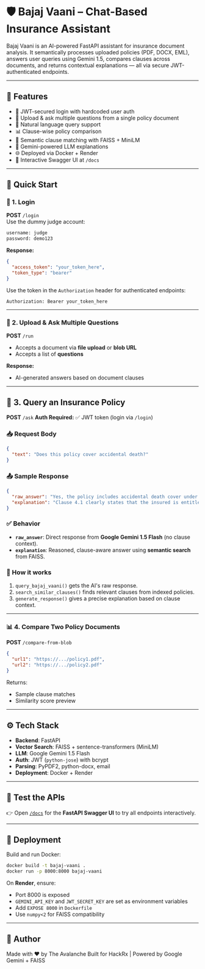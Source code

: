 
# 🛡️ Bajaj Vaani – Chat-Based Insurance Assistant

Bajaj Vaani is an AI-powered FastAPI assistant for insurance document analysis. It semantically processes uploaded policies (PDF, DOCX, EML), answers user queries using Gemini 1.5, compares clauses across documents, and returns contextual explanations — all via secure JWT-authenticated endpoints.

---

## 🚀 Features

- 🔐 JWT-secured login with hardcoded user auth
- 📄 Upload & ask multiple questions from a single policy document
- 💬 Natural language query support
- 📊 Clause-wise policy comparison
- 🧠 Semantic clause matching with FAISS + MiniLM
- 🤖 Gemini-powered LLM explanations
- 🌐 Deployed via Docker + Render
- 🧪 Interactive Swagger UI at `/docs`

---

## 🧪 Quick Start

### 🔐 1. Login

**POST** `/login`  
Use the dummy judge account:

```bash
username: judge
password: demo123
````

**Response:**

```json
{
  "access_token": "your_token_here",
  "token_type": "bearer"
}
```

Use the token in the `Authorization` header for authenticated endpoints:

```
Authorization: Bearer your_token_here
```

---

### 📄 2. Upload & Ask Multiple Questions

**POST** `/run`

* Accepts a document via **file upload** or **blob URL**
* Accepts a list of **questions**

**Response:**

* AI-generated answers based on document clauses

---

## 💬 3. Query an Insurance Policy

**POST** `/ask`
**Auth Required:** ✅ JWT token (login via `/login`)

### 📥 Request Body

```json
{
  "text": "Does this policy cover accidental death?"
}
````

### 📤 Sample Response

```json
{
  "raw_answer": "Yes, the policy includes accidental death cover under section 5.",
  "explanation": "Clause 4.1 clearly states that the insured is entitled to compensation in case of accidental death. This satisfies your query."
}
```

### ✅ Behavior

* **`raw_answer`**: Direct response from **Google Gemini 1.5 Flash** (no clause context).
* **`explanation`**: Reasoned, clause-aware answer using **semantic search** from FAISS.

### 🧠 How it works

1. `query_bajaj_vaani()` gets the AI's raw response.
2. `search_similar_clauses()` finds relevant clauses from indexed policies.
3. `generate_response()` gives a precise explanation based on clause context.
---


### 📊 4. Compare Two Policy Documents

**POST** `/compare-from-blob`

```json
{
  "url1": "https://.../policy1.pdf",
  "url2": "https://.../policy2.pdf"
}
```

Returns:

* Sample clause matches
* Similarity score preview

---

## ⚙️ Tech Stack

* **Backend**: FastAPI
* **Vector Search**: FAISS + sentence-transformers (MiniLM)
* **LLM**: Google Gemini 1.5 Flash
* **Auth**: JWT (`python-jose`) with bcrypt
* **Parsing**: PyPDF2, python-docx, email
* **Deployment**: Docker + Render

---

## 🧪 Test the APIs

👉 Open [`/docs`](http://localhost:8000/docs) for the **FastAPI Swagger UI** to try all endpoints interactively.

---

## 🐳 Deployment

Build and run Docker:

```bash
docker build -t bajaj-vaani .
docker run -p 8000:8000 bajaj-vaani
```

On **Render**, ensure:

* Port 8000 is exposed
* `GEMINI_API_KEY` and `JWT_SECRET_KEY` are set as environment variables
* Add `EXPOSE 8000` in `Dockerfile`
* Use `numpy<2` for FAISS compatibility

---

## 👤 Author

Made with ❤️ by The Avalanche
Built for HackRx | Powered by Google Gemini + FAISS


